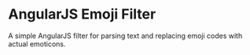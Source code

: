 # AngularJS Emoji Filter

A simple AngularJS filter for parsing text and replacing emoji codes with actual emoticons.